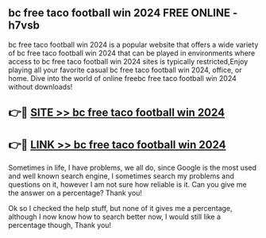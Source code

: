 ## bc free taco football win 2024 FREE ONLINE - h7vsb

bc free taco football win 2024 is a popular website that offers a wide variety of bc free taco football win 2024 that can be played in environments where access to bc free taco football win 2024 sites is typically restricted,Enjoy playing all your favorite casual bc free taco football win 2024, office, or home. Dive into the world of online freebc free taco football win 2024 without downloads!

## 👉🔴 [SITE >> bc free taco football win 2024](http://news.freeplayer.one?title=bc_free_taco_football_win_2024&ref=FRRE)

## 👉🔴 [LINK >> bc free taco football win 2024](http://news.freeplayer.one?title=bc_free_taco_football_win_2024&ref=FREE)

Sometimes in life, I have problems, we all do, since Google is the most used and well known search engine, I sometimes search my problems and questions on it, however I am not sure how reliable is it. Can you give me the answer on a percentage? Thank you!

Ok so I checked the help stuff, but none of it gives me a percentage, although I now know how to search better now, I would still like a percentage though, Thank you!